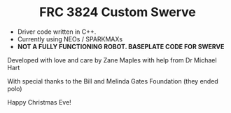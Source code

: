 <h1 align="center">FRC 3824 Custom Swerve</h1>

* Driver code written in C++.
* Currently using NEOs / SPARKMAXs
* **NOT A FULLY FUNCTIONING ROBOT. BASEPLATE CODE FOR SWERVE**

Developed with love and care by Zane Maples with help from Dr Michael Hart

With special thanks to the Bill and Melinda Gates Foundation (they ended polo)

Happy Christmas Eve!
